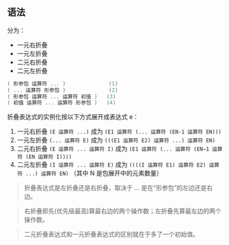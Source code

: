 ## 语法

分为：
  - 一元右折叠
  - 一元左折叠
  - 二元右折叠
  - 二元左折叠

```cpp
( 形参包 运算符 ... )              (1)
( ... 运算符 形参包 )              (2)
( 形参包 运算符 ... 运算符 初值 )   (3)
( 初值 运算符 ... 运算符 形参包 )   (4)
```

折叠表达式的实例化按以下方式展开成表达式 e：

  1. 一元右折叠 `(E 运算符 ...)` 成为 `(E1 运算符 (... 运算符 (EN-1 运算符 EN)))`
  2. 一元左折叠 `(... 运算符 E)` 成为 `(((E1 运算符 E2) 运算符 ...) 运算符 EN)`
  3. 二元右折叠 `(E 运算符 ... 运算符 I)` 成为 `(E1 运算符 (... 运算符 (EN−1 运算符 (EN 运算符 I))))`
  4. 二元左折叠 `(I 运算符 ... 运算符 E)` 成为 `((((I 运算符 E1) 运算符 E2) 运算符 ...) 运算符 EN)` （其中 N 是包展开中的元素数量）
  
  > 折叠表达式是左折叠还是右折叠，取决于 ... 是在“形参包”的左边还是右边。

  > 右折叠即先(优先级最高)算最右边的两个操作数；左折叠先算最左边的两个操作数。

  > 二元折叠表达式和一元折叠表达式的区别就在于多了一个初始值。